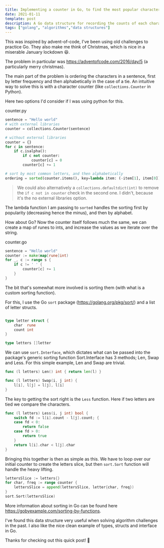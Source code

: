 ```yaml
---
title: Implementing a counter in Go, to find the most popular characters in a string
date: 2021-01-11
template: post
description: A Go data structure for recording the counts of each character in a string and sorting it by character frequency, and then alphabetically in the case of a tie.
tags: ["golang", "algorithms","data structures"]
---
```


This was inspired by advent-of-code, I've been using old challenges to practice Go. They also make me think of Christmas, which is nice in a miserable January lockdown 😆. 

The problem in particular was https://adventofcode.com/2016/day/5 (a particularly merry christmas). 

The main part of the problem is ordering the characters in a sentence, first by letter frequency and then alphabetically in the case of a tie. An intuitive way to solve this is with a character counter (like `collections.Counter` in Python).

Here two options I'd consider if I was using python for this.

<div class="filename">counter.py</div>

```python
sentence = "Hello world"
# with external libraries
counter = collections.Counter(sentence)

# without external libraries
counter = {}
for c in sentence:
    if c.isalpha():
        if c not counter:
            counter[c] = 0
        counter[c] += 1

# sort by most common letters, and then alphabetically
ordering = sorted(counter.items(), key=lambda item: (-item[1], item[0]))
```

> We could also alternatively a `collections.defaultdict(int)` to remove the `if c not in counter` check in the second one. 
I didn't, because it's the no external libraries option. 

The lambda function I am passing to `sorted` handles the sorting first by popularity (decreasing hence the minus), and then by alphabet.

How about Go? Now the counter itself follows much the same, we can create a map of runes to ints, and increase the values as we iterate over the string. 

<div class="filename">counter.go</div>

```go
sentence = "Hello world"
counter := make(map[rune]int)
for _, c := range s {
    if c != ' ' {
        counter[c] += 1
    }
}
```

The bit that's somewhat more involved is sorting them (with what is a custom sorting function).

For this, I use the Go `sort` package (https://golang.org/pkg/sort/) and a list of letter structs.

```go 

type letter struct {
	char  rune
	count int
}

type letters []letter
```

We can use `sort.Interface`, which dictates what can be passed into the package's generic sorting function
Sort.Interface has 3 methods; Len, Swap and Less. 
For this simple example, Len and Swap are trivial.

```go 
func (l letters) Len() int { return len(l) }

func (l letters) Swap(i, j int) {
	l[i], l[j] = l[j], l[i]
}
```

The key to getting the sort right is the `Less` function. 
Here if two letters are tied we compare the characters.

```go
func (l letters) Less(i, j int) bool {
	switch fd := l[i].count - l[j].count; {
	case fd < 0:
		return false
	case fd > 0:
		return true
	}
	return l[i].char < l[j].char
}
```

Bringing this together is then as simple as this. We have to loop over our initial counter to create the letters slice, but then `sort.Sort` function will handle the heavy lifting.


```go
lettersSlice := letters{}
for char, freq := range counter {
    lettersSlice = append(lettersSlice, letter{char, freq})
}
sort.Sort(lettersSlice)
```

More information about sorting in Go can be found here https://gobyexample.com/sorting-by-functions.

I've found this data structure very useful when solving algorithm challenges in the past.
I also like the nice clean example of types, structs and interface in Go. 

Thanks for checking out this quick post! 👊
